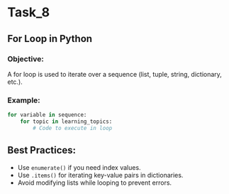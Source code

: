 # Task_8

## For Loop in Python

### Objective:
A for loop is used to iterate over a sequence (list, tuple, string, dictionary, etc.).

### Example:
```python
for variable in sequence:
    for topic in learning_topics:
        # Code to execute in loop
```
## Best Practices:

- Use `enumerate()` if you need index values.
- Use `.items()` for iterating key-value pairs in dictionaries.
- Avoid modifying lists while looping to prevent errors.
